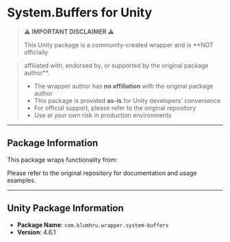 # System.Buffers for Unity

> **⚠️ IMPORTANT DISCLAIMER ⚠️**
>
> This Unity package is a community-created wrapper and is **NOT officially 

> affiliated with, endorsed by, or supported by the original package author**.
>
> - The wrapper author has **no affiliation** with the original package author
> - This package is provided **as-is** for Unity developers' convenience
> - For official support, please refer to the original repository
> - Use at your own risk in production environments

---

## Package Information

This package wraps functionality from: 

Please refer to the original repository for documentation and usage examples.

---

## Unity Package Information

- **Package Name**: `com.klumhru.wrapper.system-buffers`
- **Version**: 4.6.1
